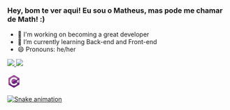 ### Hey, bom te ver aqui! Eu sou o Matheus, mas pode me chamar de Math! :)

- 🔭 I'm working on becoming a great developer
- 🌱 I’m currently learning Back-end and Front-end
- 😄 Pronouns: he/her

<div>
  <a href="https://github/MatheusPires20">
    <img height="180em" src="https://github-readme-stats.vercel.app/api?username=MatheusPires20&show_icons=true&theme=radical&include_all_commits=true&count_private=true"/>
    <img height="180em" src="https://github-readme-stats.vercel.app/api/top-langs/?username=MatheusPires20&layout=compact&langs_count=16&theme=radical"/>
</div>
  <div style="display: inline_block"><br>
    <img align"center" alt="Math-Csharp" height="30" widht="40" src="https://raw.githubusercontent.com/devicons/devicon/master/icons/csharp/csharp-original.svg">
    
  </div>
  
  ![Snake animation](https://github.com/MatheusPires20/MatheusPires20/blob/output/github-contribution-grid-snake.svg)
